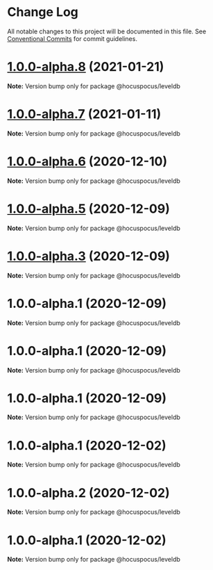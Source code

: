 # Change Log

All notable changes to this project will be documented in this file.
See [Conventional Commits](https://conventionalcommits.org) for commit guidelines.

# [1.0.0-alpha.8](https://github.com/ueberdosis/hocuspocus/compare/@hocuspocus/leveldb@1.0.0-alpha.7...@hocuspocus/leveldb@1.0.0-alpha.8) (2021-01-21)

**Note:** Version bump only for package @hocuspocus/leveldb





# [1.0.0-alpha.7](https://github.com/ueberdosis/hocuspocus/compare/@hocuspocus/leveldb@1.0.0-alpha.6...@hocuspocus/leveldb@1.0.0-alpha.7) (2021-01-11)

**Note:** Version bump only for package @hocuspocus/leveldb





# [1.0.0-alpha.6](https://github.com/ueberdosis/hocuspocus/compare/@hocuspocus/leveldb@1.0.0-alpha.5...@hocuspocus/leveldb@1.0.0-alpha.6) (2020-12-10)

**Note:** Version bump only for package @hocuspocus/leveldb





# [1.0.0-alpha.5](https://github.com/ueberdosis/hocuspocus/compare/@hocuspocus/leveldb@1.0.0-alpha.3...@hocuspocus/leveldb@1.0.0-alpha.5) (2020-12-09)

**Note:** Version bump only for package @hocuspocus/leveldb





# [1.0.0-alpha.3](https://github.com/ueberdosis/hocuspocus/compare/@hocuspocus/leveldb@1.0.0-alpha.1...@hocuspocus/leveldb@1.0.0-alpha.3) (2020-12-09)

**Note:** Version bump only for package @hocuspocus/leveldb





# 1.0.0-alpha.1 (2020-12-09)

**Note:** Version bump only for package @hocuspocus/leveldb





# 1.0.0-alpha.1 (2020-12-09)

**Note:** Version bump only for package @hocuspocus/leveldb





# 1.0.0-alpha.1 (2020-12-09)

**Note:** Version bump only for package @hocuspocus/leveldb





# 1.0.0-alpha.1 (2020-12-02)

**Note:** Version bump only for package @hocuspocus/leveldb





# 1.0.0-alpha.2 (2020-12-02)

**Note:** Version bump only for package @hocuspocus/leveldb





# 1.0.0-alpha.1 (2020-12-02)

**Note:** Version bump only for package @hocuspocus/leveldb
